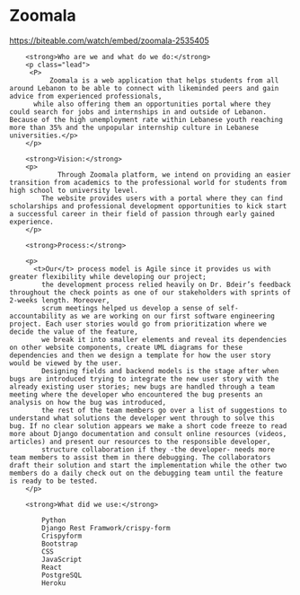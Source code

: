 # Zoomala

</head>

<body>

 https://biteable.com/watch/embed/zoomala-2535405
 
 

        <strong>Who are we and what do we do:</strong>
        <p class="lead"> 
         <P>
              Zoomala is a web application that helps students from all around Lebanon to be able to connect with likeminded peers and gain advice from experienced professionals, 
          while also offering them an opportunities portal where they could search for jobs and internships in and outside of Lebanon. Because of the high unemployment rate within Lebanese youth reaching more than 35% and the unpopular internship culture in Lebanese universities.</p>
        </p>
       
        <strong>Vision:</strong>
        <p>
                Through Zoomala platform, we intend on providing an easier transition from academics to the professional world for students from high school to university level. 
            The website provides users with a portal where they can find scholarships and professional development opportunities to kick start a successful career in their field of passion through early gained experience.
        </p>
        
        <strong>Process:</strong>

        <p>
          <t>Our</t> process model is Agile since it provides us with greater flexibility while developing our project; 
            the development process relied heavily on Dr. Bdeir’s feedback throughout the check points as one of our stakeholders with sprints of 2-weeks length. Moreover, 
            scrum meetings helped us develop a sense of self-accountability as we are working on our first software engineering project. Each user stories would go from prioritization where we decide the value of the feature, 
            we break it into smaller elements and reveal its dependencies on other website components, create UML diagrams for these dependencies and then we design a template for how the user story would be viewed by the user. 
            Designing fields and backend models is the stage after when bugs are introduced trying to integrate the new user story with the already existing user stories; new bugs are handled through a team meeting where the developer who encountered the bug presents an analysis on how the bug was introduced, 
            the rest of the team members go over a list of suggestions to understand what solutions the developer went through to solve this bug. If no clear solution appears we make a short code freeze to read more about Django documentation and consult online resources (videos, articles) and present our resources to the responsible developer, 
            structure collaboration if they -the developer- needs more team members to assist them in there debugging. The collaborators draft their solution and start the implementation while the other two members do a daily check out on the debugging team until the feature is ready to be tested.
        </p>

        <strong>What did we use:</strong>

            Python
            Django Rest Framwork/crispy-form
            Crispyform
            Bootstrap
            CSS
            JavaScript
            React
            PostgreSQL
            Heroku






